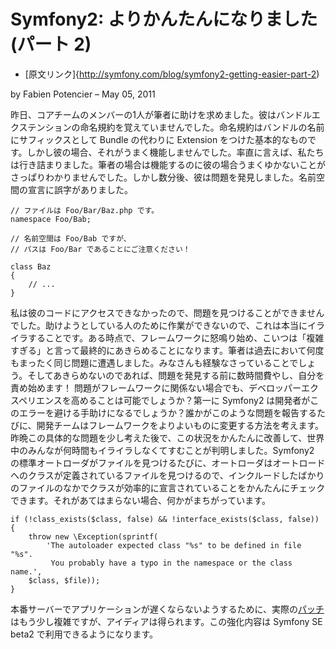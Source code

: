 Symfony2: よりかんたんになりました (パート 2)
=============================================

  - [原文リンク]{http://symfony.com/blog/symfony2-getting-easier-part-2)
    
by Fabien Potencier – May 05, 2011

昨日、コアチームのメンバーの1人が筆者に助けを求めました。彼はバンドルエクステンションの命名規約を覚えていませんでした。命名規約はバンドルの名前にサフィックスとして Bundle の代わりに Extension をつけた基本的なものです。しかし彼の場合、それがうまく機能しませんでした。率直に言えば、私たちは行き詰まりました。筆者の場合は機能するのに彼の場合うまくゆかないことがさっぱりわかりませんでした。しかし数分後、彼は問題を発見しました。名前空間の宣言に誤字がありました。

    // ファイルは Foo/Bar/Baz.php です。
    namespace Foo/Bab;

    // 名前空間は Foo/Bab ですが、
    // パスは Foo/Bar であることにご注意ください！

    class Baz
    {
        // ...
    }

私は彼のコードにアクセスできなかったので、問題を見つけることができませんでした。助けようとしている人のために作業ができないので、これは本当にイライラすることです。ある時点で、フレームワークに怒鳴り始め、こいつは「複雑すぎる」と言って最終的にあきらめることになります。筆者は過去において何度もまったく同じ問題に遭遇しました。みなさんも経験なさっていることでしょう。そしてあきらめないのであれば、問題を発見する前に数時間費やし、自分を責め始めます！
問題がフレームワークに関係ない場合でも、デベロッパーエクスペリエンスを高めることは可能でしょうか？第一に Symfony2 は開発者がこのエラーを避ける手助けになるでしょうか？誰かがこのような問題を報告するたびに、開発チームはフレームワークをよりよいものに変更する方法を考えます。
昨晩この具体的な問題を少し考えた後で、この状況をかんたんに改善して、世界中のみんなが何時間もイライラしなくてすむことが判明しました。Symfony2 の標準オートローダがファイルを見つけるたびに、オートローダはオートロードへのクラスが定義されているファイルを見つけるので、インクルードしたばかりのファイルのなかでクラスが効率的に宣言されていることをかんたんにチェックできます。それがあてはまらない場合、何かがまちがっています。


    if (!class_exists($class, false) && !interface_exists($class, false)) {
        throw new \Exception(sprintf(
            'The autoloader expected class "%s" to be defined in file "%s".
             You probably have a typo in the namespace or the class name.',
        $class, $file));
    }

本番サーバーでアプリケーションが遅くならないようするために、実際の[パッチ](https://github.com/symfony/symfony/commit/aba8f1e1802fbafcd954c2b6f59272492bd4e6f7) はもう少し複雑ですが、アイディアは得られます。この強化内容は Symfony SE beta2 で利用できるようになります。